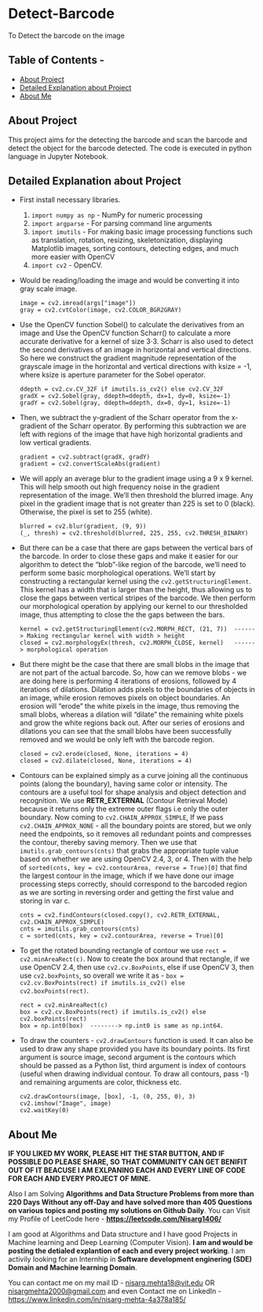 # Detect-Barcode
To Detect the barcode on the image

## Table of Contents - 
* [About Project](#about-project)
* [Detailed Explanation about Project](#detailed-explanation-about-project)
* [About Me](#about-me)

## About Project
This project aims for the detecting the barcode and scan the barcode and detect the object for the barcode detected. The code is executed in python language in Jupyter Notebook. 

## Detailed Explanation about Project
* First install necessary libraries. 
  1) `import numpy as np` - NumPy for numeric processing
  2) `import argparse` - For parsing command line arguments
  3) `import imutils` - For making basic image processing functions such as translation, rotation, resizing, skeletonization, displaying Matplotlib images, sorting contours, detecting edges, and much more easier with OpenCV
  4) `import cv2` - OpenCV. 

* Would be reading/loading the image and would be converting it into gray scale image. 
  ```
  image = cv2.imread(args["image"])
  gray = cv2.cvtColor(image, cv2.COLOR_BGR2GRAY)
  ```
  
* Use the OpenCV function Sobel() to calculate the derivatives from an image and Use the OpenCV function Scharr() to calculate a more accurate derivative for a kernel of size 3⋅3. Scharr is also used to detect the second derivatives of an image in horizontal and vertical directions. So here we construct the gradient magnitude representation of the grayscale image in the horizontal and vertical directions with ksize = -1, where ksize is aperture parameter for the Sobel operator.
  ```
  ddepth = cv2.cv.CV_32F if imutils.is_cv2() else cv2.CV_32F
  gradX = cv2.Sobel(gray, ddepth=ddepth, dx=1, dy=0, ksize=-1)
  gradY = cv2.Sobel(gray, ddepth=ddepth, dx=0, dy=1, ksize=-1)
  ```
  
* Then, we subtract the y-gradient of the Scharr operator from the x-gradient of the Scharr operator. By performing this subtraction we are left with regions of the image that have high horizontal gradients and low vertical gradients.
  ```
  gradient = cv2.subtract(gradX, gradY)
  gradient = cv2.convertScaleAbs(gradient)
  ```
  
* We will apply an average blur to the gradient image using a 9 x 9 kernel. This will help smooth out high frequency noise in the gradient representation of the image. We’ll then threshold the blurred image. Any pixel in the gradient image that is not greater than 225 is set to 0 (black). Otherwise, the pixel is set to 255 (white).
  ```
  blurred = cv2.blur(gradient, (9, 9))
  (_, thresh) = cv2.threshold(blurred, 225, 255, cv2.THRESH_BINARY)
  ```

* But there can be a case that there are gaps between the vertical bars of the barcode. In order to close these gaps and make it easier for our algorithm to detect the “blob”-like region of the barcode, we’ll need to perform some basic morphological operations. We’ll start by constructing a rectangular kernel using the `cv2.getStructuringElement`. This kernel has a width that is larger than the height, thus allowing us to close the gaps between vertical stripes of the barcode. We then perform our morphological operation by applying our kernel to our thresholded image, thus attempting to close the the gaps between the bars.
  ```
  kernel = cv2.getStructuringElement(cv2.MORPH_RECT, (21, 7))  ------> Making rectangular kernel with width > height
  closed = cv2.morphologyEx(thresh, cv2.MORPH_CLOSE, kernel)   ------> morphological operation
  ```

* But there might be the case that there are small blobs in the image that are not part of the actual barcode. So, how can we remove blobs - we are doing here is performing 4 iterations of erosions, followed by 4 iterations of dilations. Dilation adds pixels to the boundaries of objects in an image, while erosion removes pixels on object boundaries. An erosion will “erode” the white pixels in the image, thus removing the small blobs, whereas a dilation will “dilate” the remaining white pixels and grow the white regions back out. After our series of erosions and dilations you can see that the small blobs have been successfully removed and we would be only left with the barcode region. 
  ```
  closed = cv2.erode(closed, None, iterations = 4)
  closed = cv2.dilate(closed, None, iterations = 4)
  ```
  
* Contours can be explained simply as a curve joining all the continuous points (along the boundary), having same color or intensity. The contours are a useful tool for shape analysis and object detection and recognition. We use **RETR_EXTERNAL** (Contour Retrieval Mode) because it returns only the extreme outer flags i.e only the outer boundary. Now coming to `cv2.CHAIN_APPROX_SIMPLE`, If we pass `cv2.CHAIN_APPROX_NONE` - all the boundary points are stored, but we only need the endpoints, so it removes all redundant points and compresses the contour, thereby saving memory. Then we use that `imutils.grab_contours(cnts)` that grabs the appropriate tuple value based on whether we are using OpenCV 2.4, 3, or 4. Then with the help of `sorted(cnts, key = cv2.contourArea, reverse = True)[0]` that find the largest contour in the image, which if we have done our image processing steps correctly, should correspond to the barcoded region as we are sorting in reversing order and getting the first value and storing in var c. 
  ```
  cnts = cv2.findContours(closed.copy(), cv2.RETR_EXTERNAL, cv2.CHAIN_APPROX_SIMPLE)
  cnts = imutils.grab_contours(cnts)
  c = sorted(cnts, key = cv2.contourArea, reverse = True)[0]
  ```
  
* To get the rotated bounding rectangle of contour we use `rect = cv2.minAreaRect(c)`. Now to create the box around that rectangle, if we use OpenCV 2.4, then use `cv2.cv.BoxPoints`, else if use OpenCV 3, then use `cv2.boxPoints`, so overall we write it as - `box = cv2.cv.BoxPoints(rect) if imutils.is_cv2() else cv2.boxPoints(rect)`. 
    ```
    rect = cv2.minAreaRect(c)
    box = cv2.cv.BoxPoints(rect) if imutils.is_cv2() else cv2.boxPoints(rect)
    box = np.int0(box)  --------> np.int0 is same as np.int64.
    ```

* To draw the counters - `cv2.drawContours` function is used. It can also be used to draw any shape provided you have its boundary points. Its first argument is source image, second argument is the contours which should be passed as a Python list, third argument is index of contours (useful when drawing individual contour. To draw all contours, pass -1) and remaining arguments are color, thickness etc.
  ```
  cv2.drawContours(image, [box], -1, (0, 255, 0), 3)
  cv2.imshow("Image", image)
  cv2.waitKey(0)
  ```
  
## About Me
**IF YOU LIKED MY WORK, PLEASE HIT THE STAR BUTTON, AND IF POSSIBLE DO PLEASE SHARE, SO THAT COMMUNITY CAN GET BENIFIT OUT OF IT BEACUSE I AM EXLPANING EACH AND EVERY LINE OF CODE FOR EACH AND EVERY PROJECT OF MINE.**

Also I am Solving **Algorithms and Data Structure Problems from more than 220 Days Without any off-Day and have solved more than 405 Questions on various topics and posting my solutions on Github Daily**. You can Visit my Profile of LeetCode here - **https://leetcode.com/Nisarg1406/**

I am good at Algorithms and Data structure and I have good Projects in Machine learning and Deep Learning (Computer Vision). **I am and would be posting the detialed explantion of each and every project working**. I am activily looking for an Internhip in **Software development enginering (SDE) Domain and Machine learning Domain**.

You can contact me on my mail ID - nisarg.mehta18@vit.edu OR nisargmehta2000@gmail.com and even Contact me on LinkedIn - https://www.linkedin.com/in/nisarg-mehta-4a378a185/
